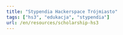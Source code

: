 ```yaml
---
title: "Stypendia Hackerspace Trójmiasto"
tags: ["hs3", "edukacja", "stypendia"]
url: /en/resources/scholarship-hs3
---
```

